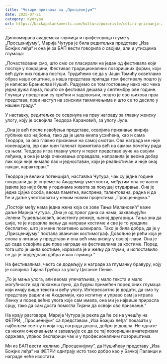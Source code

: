 ```yaml
---
title: "Четири признања за „Просценијум“"
date: 2025-07-21
category: Култура
url: https://backapalankavesti.com/kultura/pozoriste/cetiri-priznanja-za-proscenijum/
---
```


Дипломирана академска глумица и професорица глуме у „Просценијуму“, Марија Чутура је била редитељка представе „Иза Божјих леђа“ и она је за БАП вести говорила о својим, али и утисцима глумаца:

„Почаствовани смо, што смо се пласирали на један од фестивала који постоје у покрајини, Фестивал традиционалних позоришних форми, који већ дуги низ година постоји. Трудићемо се да у Јаши Томићу осветламо образ наше општине, а наша представа припада том фестивалу пошто ју је написао Бранислав Нушић. Радујемо се том гостовању иако нас чека једна дужа пауза, пошто се фестивал дешава у септембру ове године. Глумци у представи су срећни и задовољни, пошто је ово њихова прва представа, први наступ на зонским такмичењима и што се то десило у нашем граду.“

У наставку, редитељка се осврнула на прву награду за главну женску улогу, коју је освојила Теодора Карановић, за улогу Јуле.

„Она је већ после извођења представе, освојила признање жирија публике као најбоља, тако да је цела екипа усхићена, као и сама Теодора, за ово главно признање на самој смотри. Ова награда ме није изненадила, јер сам њен таленат приметила већ на самом почетку рада са њом. Теодора игра главну улогу и терет представе вуче на својим леђима, а она је моја очекивања оправдала, направила је веома добар лик који није нимало лак и једноставан, који је реалистичан и није онај лакши, карактеран.“

Теодора је велики потенцијал, наставља Чутура, чак су једне године покушали да је спреме за Академију уметности, међутим она се касно јавила јер није била у годинама живота за покушај студирања. Она је једна сјајна особа, веома паметна, виспрена, талентована, радна и да ће и даље учествовати у неким новим пројектима „Просценијума.“

„Постоји међу нама једна жена која се зове Тања Милановић“ каже даље Марија Чутура. „Она је од првог дана са нама, захваљујући Јелени Тушевљаковић, асистенту режије, њеној другарици. Тања зна да шије, те је изразила жељу да направи костиме и све је то урадила бесплатно, што је мене позитивно шокирало. Тако је била добра, да је у „Присценијуму“ постала званичан костимограф. Довољно је рећи која је епоха у питању у представи и она већ има визију у својој глави. Она је до сада освојила две прве награде на фестивалима за костиме. Поред тога што је шила костиме, изразила је и жељу да глуми, и испоставило се да је подједнако добра и као глумица.“

На фестивалима, често се додељују и награде за глумачку бравуру, коју је освојила Тијана Грубор за улогу Циганке Ленке.

„То је мања улога, али веома упечатљива, у мало текста и мало могућности кад покажеш пуно, да будеш примећен поред оних глумаца који имају више текста и већу улогу. Интересантно је додати, да смо ту представу радили на Академији, као испитну и управо сам ја играла Ленку и поред већих улога које сам имала, она ми је највише прирасла срцу, тако да сам доста помогла Тијани да освоји ово признање.“

На крају разговора, Марија Чутура је рекла да ће се на учешћу на ФЕТРИ, „Просценијум“ са представом „Иза Божјих леђа“ показати у најбољем светлу и која год награда дошла, добро је дошла. Не одлазе са неким очекивањем и захваљује се да се тај позоришни аматеризам одржава, упркос беспарици чак и у професионалним позориштима.

Ми из БАП вести желимо „Просценијуму“, да Нушићеву представу „Иза Божјих леђа“ на ФЕТРИ одиграју исто тако добро као у Бачкој Паланци и награде неће изостати.
